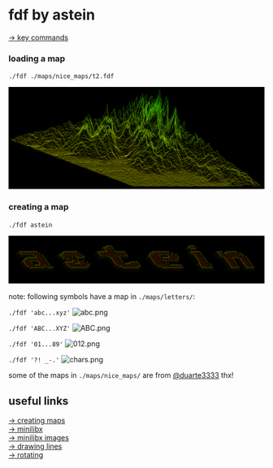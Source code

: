 # fdf by astein
[-> key commands](resources/help_on_screen.txt)
<br />
### loading a map
```
./fdf ./maps/nice_maps/t2.fdf
```
![t2.png](https://github.com/0815-alex/fdf/blob/master/img/t2.png)
<br />
### creating a map
```
./fdf astein
```
![astein.png](https://github.com/0815-alex/fdf/blob/master/img/astein.png)




note: following symbols have a map in ```./maps/letters/```:

```./fdf 'abc...xyz'```
![abc.png](https://github.com/0815-alex/fdf/blob/master/img/abc.png)

```./fdf 'ABC...XYZ'```
![ABC.png](https://github.com/0815-alex/fdf/blob/master/img/ABC.png)

```./fdf '01...89'```
![012.png](https://github.com/0815-alex/fdf/blob/master/img/012.png)

```./fdf '?! _-.'```
![chars.png](https://github.com/0815-alex/fdf/blob/master/img/chars.png)

some of the maps in ```./maps/nice_maps/``` are from [@duarte3333](https://github.com/duarte3333/FdF_Wireframe_model/tree/main/Maps) thx!
<br />
## useful links
[-> creating maps](https://patorjk.com/software/taag/#p=display&h=0&f=Doh&t=astein)<br />
[-> minilibx](https://harm-smits.github.io/42docs/libs/minilibx/getting_started.html)<br />
[-> minilibx images](https://aurelienbrabant.fr/blog/pixel-drawing-with-the-minilibx)<br />
[-> drawing lines](https://en.wikipedia.org/wiki/Bresenham%27s_line_algorithm)<br />
[-> rotating](https://en.wikipedia.org/wiki/Rotation_matrix)<br />
